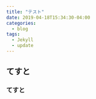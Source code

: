 ```yaml
---
title: "テスト"
date: 2019-04-18T15:34:30-04:00
categories:
  - blog
tags:
  - Jekyll
  - update
---
```



## てすと
### てすと
